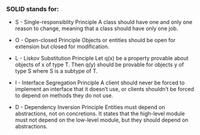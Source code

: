 ### SOLID stands for:

- S - Single-responsiblity Principle
  A class should have one and only one reason to change, meaning that a class should have only one job.

- O - Open-closed Principle
  Objects or entities should be open for extension but closed for modification.

- L - Liskov Substitution Principle
  Let q(x) be a property provable about objects of x of type T. Then q(y) should be provable for objects y of type S where S is a subtype of T.

- I - Interface Segregation Principle
  A client should never be forced to implement an interface that it doesn’t use, or clients shouldn’t be forced to depend on methods they do not use.

- D - Dependency Inversion Principle
  Entities must depend on abstractions, not on concretions. It states that the high-level module must not depend on the low-level module, but they should depend on abstractions.

